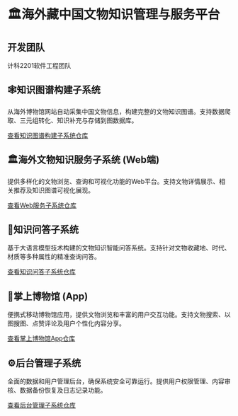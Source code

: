 # 🏛️海外藏中国文物知识管理与服务平台

## 开发团队

计科2201软件工程团队

## 🕸️知识图谱构建子系统 

从海外博物馆网站自动采集中国文物信息，构建完整的文物知识图谱。支持数据爬取、三元组转化、知识补充与存储到图数据库。

[查看知识图谱构建子系统仓库](https://github.com/BUCT-CS2201/KnowledgeGraph)

## 🏛️海外文物知识服务子系统 (Web端) 

提供多样化的文物浏览、查询和可视化功能的Web平台。支持文物详情展示、相关推荐及知识图谱可视化展现。

[查看Web服务子系统仓库](https://github.com/buct-cs2201/cultural-relics-web)

## 🤖知识问答子系统 

基于大语言模型技术构建的文物知识智能问答系统。支持针对文物收藏地、时代、材质等多种属性的精准查询问答。

[查看知识问答子系统仓库](https://github.com/BUCT-CS2201/KnowledgeQuery)

## 📱掌上博物馆 (App) 

便携式移动博物馆应用，提供文物浏览和丰富的用户交互功能。支持文物搜索、以图搜图、点赞评论及用户个性化内容分享。

[查看掌上博物馆App仓库](https://github.com/buct-cs2201/cultural-relics-app)

## ⚙️后台管理子系统 

全面的数据和用户管理后台，确保系统安全可靠运行。提供用户权限管理、内容审核、数据备份恢复及日志记录功能。

[查看后台管理子系统仓库](https://github.com/buct-cs2201/cultural-relics-admin)
